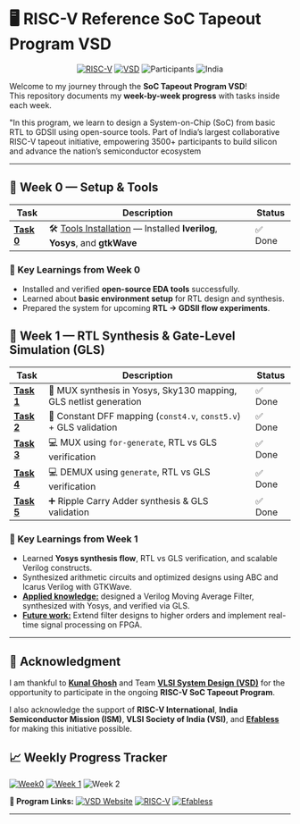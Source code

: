# 🖥️ RISC-V Reference SoC Tapeout Program VSD
<div align="center">

[![RISC-V](https://img.shields.io/badge/RISC--V-SoC%20Tapeout-blue?style=for-the-badge&logo=riscv)](https://riscv.org/)
[![VSD](https://img.shields.io/badge/VSD-Program-orange?style=for-the-badge)](https://vsdiat.vlsisystemdesign.com/)
![Participants](https://img.shields.io/badge/Participants-3500+-success?style=for-the-badge)
![India](https://img.shields.io/badge/Made%20in-India-saffron?style=for-the-badge&logo=data:image/svg+xml;base64,PHN2ZyB3aWR0aD0iMjQiIGhlaWdodD0iMjQiIHZpZXdCb3g9IjAgMCAyNCAyNCIgZmlsbD0ibm9uZSIgeG1sbnM9Imh0dHA6Ly93d3cudzMub3JnLzIwMDAvc3ZnIj4KPHJlY3Qgd2lkdGg9IjI0IiBoZWlnaHQ9IjgiIGZpbGw9IiNGRjk5MzMiLz4KPHJlY3QgeT0iOCIgd2lkdGg9IjI0IiBoZWlnaHQ9IjgiIGZpbGw9IiNGRkZGRkYiLz4KPHJlY3QgeT0iMTYiIHdpZHRoPSIyNCIgaGVpZ2h0PSI4IiBmaWxsPSIjMTM4ODA4Ii8+Cjwvc3ZnPgo=)

</div>


Welcome to my journey through the **SoC Tapeout Program VSD**!  
This repository documents my **week-by-week progress** with tasks inside each week.  

"In this program, we learn to design a System-on-Chip (SoC) from basic RTL to GDSII using open-source tools. Part of India’s largest collaborative RISC-V tapeout initiative, empowering 3500+ participants to build silicon and advance the nation’s semiconductor ecosystem

---

## 📅 Week 0 — Setup & Tools

| Task | Description | Status |
|------|-------------|---------|
| [**Task 0**](Week0/Task0/README.md) | 🛠️ [Tools Installation](Week0/Task0/README.md) — Installed **Iverilog**, **Yosys**, and **gtkWave** | ✅ Done |



### 🌟 Key Learnings from Week 0
- Installed and verified **open-source EDA tools** successfully.  
- Learned about **basic environment setup** for RTL design and synthesis.  
- Prepared the system for upcoming **RTL → GDSII flow experiments**.



## 📅 Week 1 — RTL Synthesis & Gate-Level Simulation (GLS)

| Task       | Description                                                                 | Status |
| ---------- | --------------------------------------------------------------------------- | ------ |
| [**Task 1**](Week1/README.md#-task-1--rtl-synthesis-mux-example) | 🔧 MUX synthesis in Yosys, Sky130 mapping, GLS netlist generation         | ✅ Done |
| [**Task 2**](Week1/README.md#-task-2--constant-dff-mapping--gls) | 🎯 Constant DFF mapping (`const4.v`, `const5.v`) + GLS validation          | ✅ Done |
| [**Task 3**](Week1/README.md#-task-3--mux-using-for-generate) | 💻 MUX using `for-generate`, RTL vs GLS verification                       | ✅ Done |
| [**Task 4**](Week1/README.md#-task-4--demux-using-generate) | 💻 DEMUX using `generate`, RTL vs GLS verification                         | ✅ Done |
| [**Task 5**](Week1/README.md#-task-5--ripple-carry-adder-rca) | ➕ Ripple Carry Adder synthesis & GLS validation                           | ✅ Done |




### 🌟 Key Learnings from Week 1

* Learned **Yosys synthesis flow**, RTL vs GLS verification, and scalable Verilog constructs.
* Synthesized arithmetic circuits and optimized designs using ABC and Icarus Verilog with GTKWave.
* [**Applied knowledge:**](Week1/project.md) designed a Verilog Moving Average Filter, synthesized with Yosys, and verified via GLS.
* [**Future work:**](Week1/project.md##-Future-Work) Extend filter designs to higher orders and implement real-time signal processing on FPGA.


---




## 🙏 Acknowledgment  

I am thankful to [**Kunal Ghosh**](https://github.com/kunalg123) and Team **[VLSI System Design (VSD)](https://vsdiat.vlsisystemdesign.com/)** for the opportunity to participate in the ongoing **RISC-V SoC Tapeout Program**.  

I also acknowledge the support of **RISC-V International**, **India Semiconductor Mission (ISM)**, **VLSI Society of India (VSI)**, and [**Efabless**](https://github.com/efabless) for making this initiative possible.  

## 📈 **Weekly Progress Tracker**

[![Week0](https://img.shields.io/badge/Week%200-Tools%20Setup-success?style=flat-square)](Week0)
[![Week 1](https://img.shields.io/badge/Week%201-RTL%20GLS-success?style=flat-square)](Week1/README.md)
![Week 2](https://img.shields.io/badge/Week%202-Upcoming-lightgrey?style=flat-square)



**🔗 Program Links:**
[![VSD Website](https://img.shields.io/badge/VSD-Official%20Website-blue?style=flat-square)](https://vsdiat.vlsisystemdesign.com/)
[![RISC-V](https://img.shields.io/badge/RISC--V-International-green?style=flat-square)](https://riscv.org/)
[![Efabless](https://img.shields.io/badge/Efabless-Platform-orange?style=flat-square)](https://efabless.com/)





---

